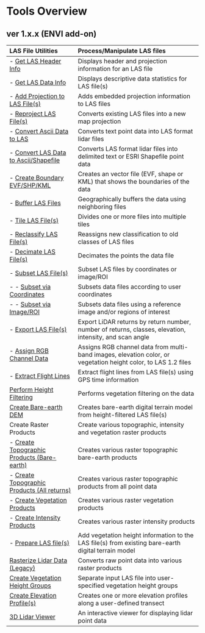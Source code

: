 # Tools Overview #

## ver 1.x.x (ENVI add-on) ##
| LAS File Utilities | Process/Manipulate LAS files |
|:-------------------|:-----------------------------|
| -  [Get LAS Header Info](LASFileInfo.md) | Displays header and projection information for an LAS file |
| -  [Get LAS Data Info](LASFileInfo.md) | Displays descriptive data statistics for LAS file(s) |
| -  [Add Projection to LAS File(s)](AddProject.md) | Adds embedded projection information to LAS files |
| -  [Reproject LAS File(s)](ReprojectLAS.md) | Converts existing LAS files into a new map projection |
| -  [Convert Ascii Data to LAS](AsciiToLAS.md) | Converts text point data into LAS format lidar files |
| -  [Convert LAS Data to Ascii/Shapefile](LAStoAscii.md) | Converts LAS format lidar files into delimited text or ESRI Shapefile point data |
| -  [Create Boundary EVF/SHP/KML](BoundaryLAS.md) | Creates an vector file (EVF, shape or KML) that shows the boundaries of the data |
| -  [Buffer LAS Files](BufferLAS.md) | Geographically buffers the data using neighboring files |
| -  [Tile LAS File(s)](TileLAS.md) | Divides one or more files into multiple tiles |
| -  [Reclassify LAS File(s)](ReclassifyLAS.md) | Reassigns new classification to old classes of LAS files |
| -  [Decimate LAS File(s)](DecimateLAS.md) | Decimates the points the data file |
| -  [Subset LAS File(s)](SubsetLAS.md) | Subset LAS files by coordinates or image/ROI |
| - -  [Subset via Coordinates](SubsetLASCoord.md) | Subsets data files according to user coordinates |
| - -  [Subset via Image/ROI](SubsetLASRoi.md) | Subsets data files using a reference image and/or regions of interest |
| -  [Export LAS File(s)](ExportLAS.md) | Export LiDAR returns by return number, number of returns, classes, elevation, intensity, and scan angle |
| -  [Assign RGB Channel Data](AssignRGB.md) | Assigns RGB channel data from multi-band images, elevation color, or vegetation height color, to LAS 1.2 files |
| -  [Extract Flight Lines](FlightLines.md) | Extract flight lines from LAS file(s) using GPS time information |
| [Perform Height Filtering](HeightFiltering.md) | Performs vegetation filtering on the data |
| [Create Bare-earth DEM](BareDEM.md) | Creates bare-earth digital terrain model from height-filtered LAS file(s) |
| Create Raster Products | Create various topographic, intensity and vegetation raster products |
| -  [Create Topographic Products (Bare-earth)](TopoBare.md) | Creates various raster topographic bare-earth products |
| -  [Create Topographic Products (All returns)](TopoAll.md) | Creates various raster topographic products from all point data|
| -  [Create Vegetation Products](VegProducts.md) | Creates various raster vegetation products  |
| -  [Create Intensity Products](IntensityProducts.md) | Creates various raster intensity products  |
| -  [Prepare LAS file(s)](PrepareLAS.md) | Add vegetation height information to the LAS file(s) from existing bare-earth digital terrain model |
| [Rasterize Lidar Data (Legacy)](RasterizeLAS.md) | Converts raw point data into various raster products|
| [Create Vegetation Height Groups](HeightGroups.md) | Separate input LAS file into user-specified vegetation height groups |
| [Create Elevation Profile(s)](ProfileLAS.md) | Creates one or more elevation profiles along a user-defined transect |
| [3D Lidar Viewer](3DViewer.md) | An interactive viewer for displaying lidar point data |